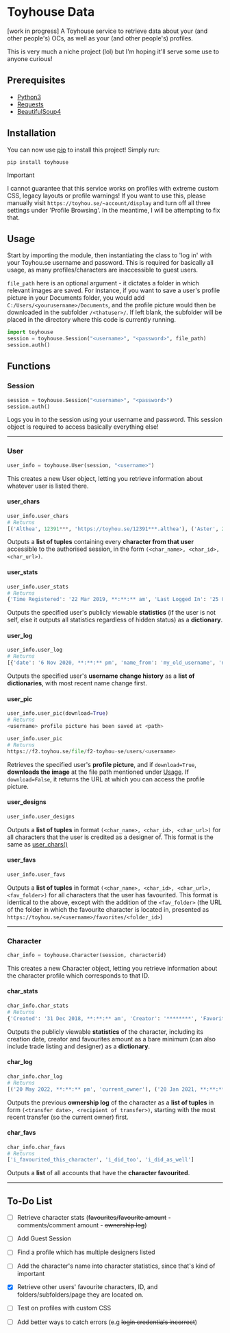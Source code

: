 # Toyhouse Data
[work in progress] A Toyhouse service to retrieve data about your (and other people's) OCs, as well as your (and other people's) profiles. 

This is very much a niche project (lol) but I'm hoping it'll serve some use to anyone curious!

## Prerequisites
- [Python3](https://www.python.org/downloads/)
- [Requests](https://pypi.org/project/requests/)
- [BeautifulSoup4](https://pypi.org/project/beautifulsoup4/)

## Installation
You can now use [pip](https://pip.pypa.io/en/stable/) to install this project! Simply run:

```
pip install toyhouse
```
> [!IMPORTANT]
> I cannot guarantee that this service works on profiles with extreme custom CSS, legacy layouts or profile warnings! If you want to use this, please manually visit `https://toyhou.se/~account/display` and turn off all three settings under 'Profile Browsing'. In the meantime, I will be attempting to fix that.

## Usage
Start by importing the module, then instantiating the class to 'log in' with your Toyhou.se username and password. This is required for basically all usage, as many profiles/characters are inaccessible to guest users. 

`file_path` here is an optional argument - it dictates a folder in which relevant images are saved. 
For instance, if you want to save a user's profile picture in your Documents folder, you would add `C:/Users/<yourusername>/Documents`, and the profile picture would then be downloaded in the subfolder `/<thatuser>/`. If left blank, the subfolder will be placed in the directory where this code is currently running.

```python
import toyhouse
session = toyhouse.Session("<username>", "<password>", file_path)
session.auth()
```


## Functions
### Session
```python
session = toyhouse.Session("<username>", "<password>")
session.auth()
```
Logs you in to the session using your username and password. This session object is required to access basically everything else! 

---

### User
```python
user_info = toyhouse.User(session, "<username>")
```
This creates a new User object, letting you retrieve information about whatever user is listed there. 


#### user_chars
```python
user_info.user_chars
# Returns 
[('Althea', 12391***, 'https://toyhou.se/12391***.althea'), ('Aster', 21438***, 'https://toyhou.se/21438***.aster'), ('Aspen', 4106***, 'https://toyhou.se/4106***.aspen')]
```
Outputs a **list of tuples** containing every **character from that user** accessible to the authorised session, in the form `(<char_name>, <char_id>, <char_url>)`.

#### user_stats
```python
user_info.user_stats
# Returns 
{'Time Registered': '22 Mar 2019, **:**:** am', 'Last Logged In': '25 Oct 2023, **:**:** am', 'Invited By': '***', 'Character Count': '***', 'Images Count': '***', 'Literatures Count': '***', 'Words Count': '***', 'Forum Posts Count': '***', 'Subscribed To...': '*** users', 'Subscribed To By...': '*** users', 'Authorizing...': '***', 'Authorized By...': '***'}
```
Outputs the specified user's publicly viewable **statistics** (if the user is not self, else it outputs all statistics regardless of hidden status) as a **dictionary**.

#### user_log
```python
user_info.user_log
# Returns 
[{'date': '6 Nov 2020, **:**:** pm', 'name_from': 'my_old_username', 'name_to': 'my_new_username'}, {'date': '19 Apr 2020, **:**:** am', 'name_from': 'my_oldest_username', 'name_to': 'my_old_username'}]
```
Outputs the specified user's **username change history** as a **list of dictionaries**, with most recent name change first.

#### user_pic
```python
user_info.user_pic(download=True)
# Returns 
<username> profile picture has been saved at <path>

user_info.user_pic
# Returns
https://f2.toyhou.se/file/f2-toyhou-se/users/<username>
```
Retrieves the specified user's **profile picture**, and if `download=True`, **downloads the image** at the file path mentioned under [Usage](#usage). If `download=False`, it returns the URL at which you can access the profile picture.

#### user_designs
```python
user_info.user_designs
```
Outputs a **list of tuples** in format `(<char_name>, <char_id>, <char_url>)` for all characters that the user is credited as a designer of. This format is the same as [user_chars()](#user_chars)


#### user_favs
```python
user_info.user_favs
```
Outputs a **list of tuples** in format `(<char_name>, <char_id>, <char_url>, <fav_folder>)` for all characters that the user has favourited. This format is identical to the above, except with the addition of the `<fav_folder>` (the URL of the folder in which the favourite character is located in, presented as `https://toyhou.se/<username>/favorites/<folder_id>`) 

---

### Character
```python
char_info = toyhouse.Character(session, characterid)
```
This creates a new Character object, letting you retrieve information about the character profile which corresponds to that ID. 

#### char_stats
```python
char_info.char_stats
# Returns 
{'Created': '31 Dec 2018, **:**:** am', 'Creator': '********', 'Favorites': '57'}
```
Outputs the publicly viewable **statistics** of the character, including its creation date, creator and favourites amount as a bare minimum (can also include trade listing and designer) as a **dictionary**.

#### char_log
```python
char_info.char_log
# Returns 
[('20 May 2022, **:**:** pm', 'current_owner'), ('20 Jan 2021, **:**:** pm', 'previous_owner'), ('22 Sep 2020, **:**:** pm', 'previous_previous_owner')]
```
Outputs the previous **ownership log** of the character as a **list of tuples** in form `(<transfer date>, <recipient of transfer>)`, starting with the most recent transfer (so the current owner) first.

#### char_favs
```python
char_info.char_favs
# Returns 
['i_favourited_this_character', 'i_did_too', 'i_did_as_well']
```
Outputs a **list** of all accounts that have the **character favourited**.

---
## To-Do List

- [ ] Retrieve character stats (~~favourites/favourite amount~~ - comments/comment amount - ~~ownership log~~)

- [ ] Add Guest Session

- [ ] Find a profile which has multiple designers listed 

- [ ] Add the character's name into character statistics, since that's kind of important

- [X] Retrieve other users' favourite characters, ID, and folders/subfolders/page they are located on. 

- [ ] Test on profiles with custom CSS

- [ ] Add better ways to catch errors (e.g ~~login credentials incorrect~~)
